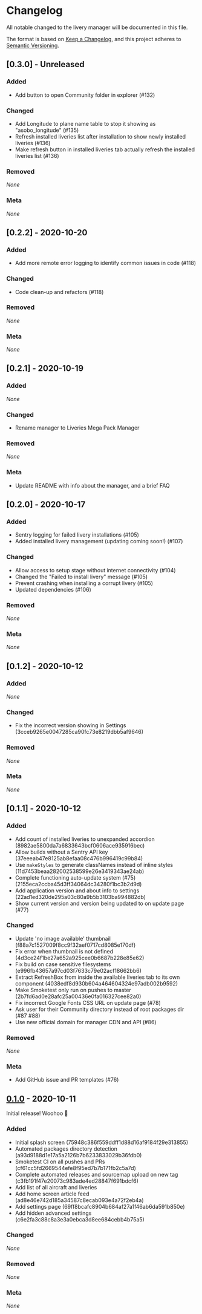 # Changelog

All notable changed to the livery manager will be documented in this file.

The format is based on [Keep a Changelog](https://keepachangelog.com/en/1.0.0/),
and this project adheres to [Semantic Versioning](https://semver.org/spec/v2.0.0.html).

## [0.3.0] - Unreleased

### Added

- Add button to open Community folder in explorer (#132)

### Changed

- Add Longitude to plane name table to stop it showing as "asobo_longitude" (#135)
- Refresh installed liveries list after installation to show newly installed liveries (#136)
- Make refresh button in installed liveries tab actually refresh the installed liveries list (#136)

### Removed

_None_

### Meta

_None_

## [0.2.2] - 2020-10-20

### Added

- Add more remote error logging to identify common issues in code (#118)

### Changed

- Code clean-up and refactors (#118)

### Removed

_None_

### Meta

_None_

## [0.2.1] - 2020-10-19

### Added

_None_

### Changed

- Rename manager to Liveries Mega Pack Manager

### Removed

_None_

### Meta

- Update README with info about the manager, and a brief FAQ

## [0.2.0] - 2020-10-17

### Added

- Sentry logging for failed livery installations (#105)
- Added installed livery management (updating coming soon!) (#107)

### Changed

- Allow access to setup stage without internet connectivity (#104)
- Changed the "Failed to install livery" message (#105)
- Prevent crashing when installing a corrupt livery (#105)
- Updated dependencies (#106)

### Removed

_None_

### Meta

_None_

## [0.1.2] - 2020-10-12

### Added

_None_

### Changed

- Fix the incorrect version showing in Settings (3cceb9265e0047285ca90fc73e8219dbb5af9646)

### Removed

_None_

### Meta

_None_

## [0.1.1] - 2020-10-12

### Added

- Add count of installed liveries to unexpanded accordion (8982ae5800da7a6833643bcf0606ace935916bec)
- Allow builds without a Sentry API key (37eeeab47e8125ab8efaa08c476b996419c99b84)
- Use `makeStyles` to generate classNames instead of inline styles (11d7453beaa282002538599e26e3419343ae24ab)
- Complete functioning auto-update system (#75) (2155eca2ccba45d3ff34064dc34280f1bc3b2d9d)
- Add application version and about info to settings (22ad1ed320de295a03c80a9b5b3103ba994882db)
- Show current version and version being updated to on update page (#77)

### Changed

- Update 'no image available' thumbnail (f88a7c1527009f8cc9f32aef0717cd8085e170df)
- Fix error when thumbnail is not defined (4d3ce24f1be27a652a925cee0b6687b228e85e62)
- Fix build on case sensitive filesystems (e996fb43657a97cd03f7633c79e02acf18662bb6)
- Extract RefreshBox from inside the available liveries tab to its own component (4038edf8d930b604a464604324e97adb002b9592)
- Make Smoketest only run on pushes to master (2b7fd6ad0e28afc25a00436e0fa016327cee82a0)
- Fix incorrect Google Fonts CSS URL on update page (#78)
- Ask user for their Community directory instead of root packages dir (#87 #88)
- Use new official domain for manager CDN and API (#86)

### Removed

_None_

### Meta

- Add GitHub issue and PR templates (#76)

## [0.1.0](https://github.com/MSFS-Mega-Pack/MSFS2020-livery-manager/releases/tag/v0.1.0) - 2020-10-11

Initial release! Woohoo 🎉

### Added

- Initial splash screen (75948c386f559ddff1d88d16af9184f29e313855)
- Automated packages directory detection (a93d9188d1e17a5a2126b7b6233833029b36fdb0)
- Smoketest CI on all pushes and PRs (cf61cc5fd2669544efe8f95ed7b7b171fb2c5a7d)
- Complete automated releases and sourcemap upload on new tag (c3fb191f47e20073c983ade4ed28847f691bdcf6)
- Add list of all aircraft and liveries
- Add home screen article feed (ad8e46e742d185a34587c8ecab093e4a72f2eb4a)
- Add settings page (69ff8bcafc8904b684af27a1f46ab6da591b850e)
- Add hidden advanced settings (c6e2fa3c88c8a3e3a0ebca3d8ee684cebb4b75a5)

### Changed

_None_

### Removed

_None_

### Meta

_None_
